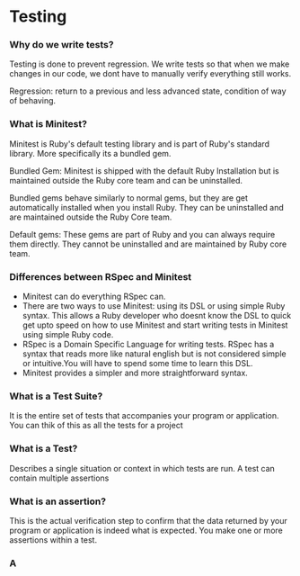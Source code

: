 # Testing

### Why do we write tests?

Testing is done to prevent regression. We write tests so that when we make changes in our code, we dont have to manually verify everything still works.

Regression: return to a previous and less advanced state, condition of way of behaving.

### What is Minitest?

Minitest is Ruby's default testing library and is part of Ruby's standard library. More specifically its a bundled gem.

Bundled Gem: Minitest is shipped with the default Ruby Installation but is maintained outside the Ruby core team and can be uninstalled. 

Bundled gems behave similarly to normal gems, but they are get automatically installed when you install Ruby. They can be uninstalled and are maintained outside the Ruby Core team.

Default gems: These gems are part of Ruby and you can always require them directly. They cannot be uninstalled and are maintained by Ruby core team.

### Differences between RSpec and Minitest

- Minitest can do everything RSpec can.
- There are two ways to use Minitest: using its DSL or using simple Ruby syntax. This allows a Ruby developer who doesnt know the DSL to quick get upto speed on how to use Minitest and start writing tests in Minitest using simple Ruby code.
- RSpec is a Domain Specific Language for writing tests. RSpec has a syntax that reads more like natural english but is not considered simple or intuitive.You will have to spend some time to learn this DSL.
- Minitest provides a simpler and more straightforward syntax.

### What is a Test Suite?
It is the entire set of tests that accompanies your program or application. You can thik of this as all the tests for a project

### What is a Test?
Describes a single situation or context in which tests are run. A test can contain multiple assertions

### What is an assertion?
This is the actual verification step to confirm that the data returned by your program or application is indeed what is expected. You make one or more assertions within a test.

### A